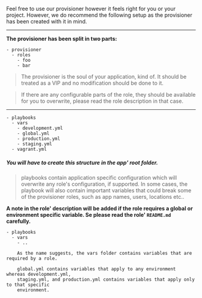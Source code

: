 
Feel free to use our provisioner however it feels right for you or your project.
However, we do recommend the following setup as the provisioner has been created
with it in mind.

---

**The provisioner has been split in two parts:**

```
- provisioner
  - roles
    - foo
    - bar
```

> The provisioner is the soul of your application, kind of. It should be
> treated as a VIP and no modification should be done to it.

> If there are any configurable parts of the role, they should be available for
> you to overwrite, please read the role description in that case.

---

```
- playbooks
  - vars
    - development.yml
    - global.yml
    - production.yml
    - staging.yml
  - vagrant.yml
```

##### You will have to create this structure in the app' root folder.

> playbooks contain application specific configuration which will overwrite any
> role's configuration, if supported.
> In some cases, the playbook will also contain important variables that could
> break some of the provisioner roles, such as app names, users, locations etc..

**A note in the role' description will be added if the role requires a global or
environment specific variable. Se please read the role' `README.md` carefully.**

```
- playbooks
  - vars
    - ..

    As the name suggests, the vars folder contains variables that are required by a role.

    global.yml contains variables that apply to any environment whereas development.yml,
    staging.yml, and production.yml contains variables that apply only to that specific
    environment.
